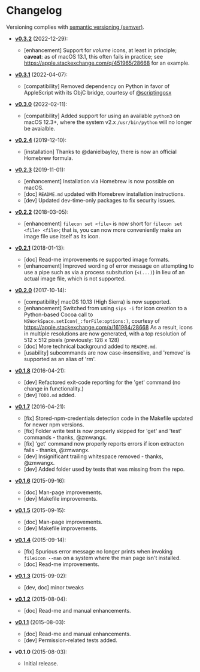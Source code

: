 # Changelog

Versioning complies with [semantic versioning (semver)](http://semver.org/).

<!-- NOTE: An entry template for a new version is automatically added each time `make version` is called. Fill in changes afterwards. -->

* **[v0.3.2](https://github.com/mklement0/fileicon/compare/v0.3.1...v0.3.2)** (2022-12-29):
  * [enhancement] Support for *volume* icons, at least in principle; **caveat**: as of macOS 13.1, this often fails in practice; see https://apple.stackexchange.com/q/451965/28668 for an example.

* **[v0.3.1](https://github.com/mklement0/fileicon/compare/v0.3.0...v0.3.1)** (2022-04-07):
  * [compatibility] Removed dependency on Python in favor of AppleScript with its ObjC bridge, courtesy of [@scriptingosx](https://github.com/scriptingosx)

* **[v0.3.0](https://github.com/mklement0/fileicon/compare/v0.2.4...v0.3.0)** (2022-02-11):
  * [compatibility] Added support for using an available `python3` on macOS 12.3+, where the system v2.x `/usr/bin/python` will no longer be avaialble.

* **[v0.2.4](https://github.com/mklement0/fileicon/compare/v0.2.3...v0.2.4)** (2019-12-10):
  * [installation] Thanks to @danielbayley, there is now an official Homebrew formula.

* **[v0.2.3](https://github.com/mklement0/fileicon/compare/v0.2.2...v0.2.3)** (2019-11-01):
  * [enhancement] Installation via Homebrew is now possible on macOS.
  * [doc] `README.md` updated with Homebrew installation instructions.
  * [dev] Updated dev-time-only packages to fix security issues.

* **[v0.2.2](https://github.com/mklement0/fileicon/compare/v0.2.1...v0.2.2)** (2018-03-05):
  * [enhancement] `filecon set <file>` is now short for `filecon set <file> <file>`; that is, you can now more 
    conveniently make an image file use itself as its icon.

* **[v0.2.1](https://github.com/mklement0/fileicon/compare/v0.2.0...v0.2.1)** (2018-01-13):
  * [doc] Read-me improvements re supported image formats.
  * [enhancement] Improved wording of error message on attempting to use a pipe
    such as via a process subsitution (`<(...)`) in lieu of an actual image file,
    which is not supported.

* **[v0.2.0](https://github.com/mklement0/fileicon/compare/v0.1.10...v0.2.0)** (2017-10-14):
  * [compatibility] macOS 10.13 (High Sierra) is now supported.
  * [enhancement] Switched from using `sips -i` for icon creation to a Python-based
                  Cocoa call to `NSWorkSpace.setIcon(_:forFile:options:)`, courtesy of https://apple.stackexchange.com/a/161984/28668
                  As a result, icons in multiple resolutions are now generated, with a top resolution of 512 x 512 pixels (previously: 128 x 128)
  * [doc] More technical background added to `README.md`.
  * [usability] subcommands are now case-insensitive, and 'remove' is supported as an alias of 'rm'.

* **[v0.1.8](https://github.com/mklement0/fileicon/compare/v0.1.7...v0.1.8)** (2016-04-21):
  * [dev] Refactored exit-code reporting for the 'get' command (no change in functionality.)
  * [dev] `TODO.md` added.

* **[v0.1.7](https://github.com/mklement0/fileicon/compare/v0.1.6...v0.1.7)** (2016-04-21):
  * [fix] Stored-npm-credentials detection code in the Makefile updated for
          newer npm versions.
  * [fix] Folder write test is now properly skipped for 'get' and 'test'
          commands - thanks, @zmwangx.
  * [fix] 'get' command now properly reports errors if icon extracton fails
           - thanks, @zmwangx.
  * [dev] Insignificant trailing whitespace removed - thanks, @zmwangx.  
  * [dev] Added folder used by tests that was missing from the repo.

* **[v0.1.6](https://github.com/mklement0/fileicon/compare/v0.1.5...v0.1.6)** (2015-09-16):
  * [doc] Man-page improvements.
  * [dev] Makefile improvements.

* **[v0.1.5](https://github.com/mklement0/fileicon/compare/v0.1.4...v0.1.5)** (2015-09-15):
  * [doc] Man-page improvements.
  * [dev] Makefile improvements.

* **[v0.1.4](https://github.com/mklement0/fileicon/compare/v0.1.3...v0.1.4)** (2015-09-14):
  * [fix] Spurious error message no longer prints when invoking `fileicon --man` on a system where the man page isn't installed.
  * [doc] Read-me improvements.

* **[v0.1.3](https://github.com/mklement0/fileicon/compare/v0.1.2...v0.1.3)** (2015-09-02):
  * [dev, doc] minor tweaks

* **[v0.1.2](https://github.com/mklement0/fileicon/compare/v0.1.1...v0.1.2)** (2015-08-04):
  * [doc] Read-me and manual enhancements.

* **[v0.1.1](https://github.com/mklement0/fileicon/compare/v0.1.0...v0.1.1)** (2015-08-03):
  * [doc] Read-me and manual enhancements.
  * [dev] Permission-related tests added.

* **v0.1.0** (2015-08-03):
  * Initial release.
